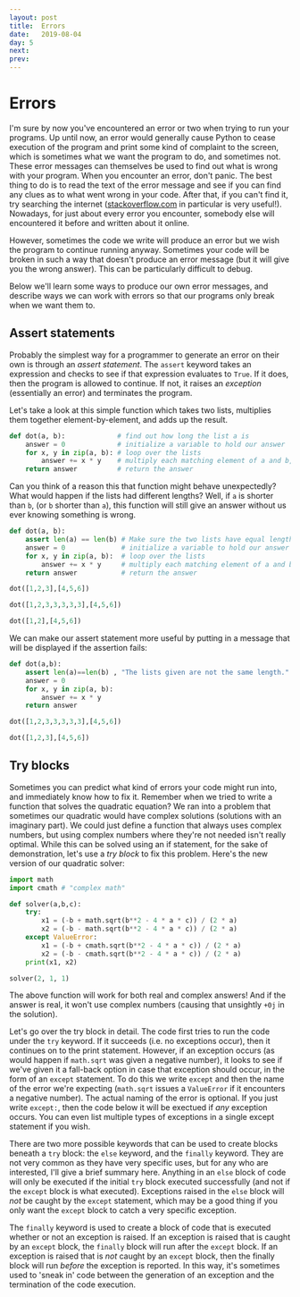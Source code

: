```yaml
---
layout: post
title:  Errors
date:   2019-08-04
day: 5
next:
prev:
---
```



# Errors

I'm sure by now you've encountered an error or two when trying to run your programs. Up until now, an error would generally cause Python to cease execution of the program and print some kind of complaint to the screen, which is sometimes what we want the program to do, and sometimes not. 
These error messages can themselves be used to find out what is wrong with your program. When you encounter an error, don't panic. The best thing to do is to read the text of the error message and see if you can find any clues as to what went wrong in your code. After that, if you can't find it, try searching the internet ([stackoverflow.com](https://stackoverflow.com/) in particular is very useful!). Nowadays, for just about every error you encounter, somebody else will encountered it before and written about it online.

However, sometimes the code we write will produce an error but we wish the program to continue running anyway. Sometimes your code will be broken in such a way that doesn't produce an error message (but it will give you the wrong answer). This can be particularly difficult to debug. 

Below we'll learn some ways to produce our own error messages, and describe ways we can work with errors so that our programs only break when we want them to. 

## Assert statements

Probably the simplest way for a programmer to generate an error on their own is through an *assert statement*. The `assert` keyword takes an expression and checks to see if that expression evaluates to `True`. If it does, then the program is allowed to continue. If not, it raises an *exception* (essentially an error) and terminates the program. 

Let's take a look at this simple function which takes two lists, multiplies them together element-by-element, and adds up the result.


```python
def dot(a, b):             # find out how long the list a is
    answer = 0             # initialize a variable to hold our answer
    for x, y in zip(a, b): # loop over the lists
        answer += x * y    # multiply each matching element of a and b, and add to answer
    return answer          # return the answer
```

Can you think of a reason this that function might behave unexpectedly? What would happen if the lists had different lengths? Well, if `a` is shorter than `b`, (or `b` shorter than `a`), this function will still give an answer without us ever knowing something is wrong. 


```python
def dot(a, b):
    assert len(a) == len(b) # Make sure the two lists have equal length
    answer = 0              # initialize a variable to hold our answer
    for x, y in zip(a, b):  # loop over the lists
        answer += x * y     # multiply each matching element of a and b, and add to answer
    return answer           # return the answer
```


```python
dot([1,2,3],[4,5,6])
```


```python
dot([1,2,3,3,3,3,3],[4,5,6])
```


```python
dot([1,2],[4,5,6])
```

We can make our assert statement more useful by putting in a message that will be displayed if the assertion fails:


```python
def dot(a,b):
    assert len(a)==len(b) , "The lists given are not the same length."
    answer = 0
    for x, y in zip(a, b):
        answer += x * y
    return answer
```


```python
dot([1,2,3,3,3,3,3],[4,5,6])
```


```python
dot([1,2,3],[4,5,6])
```

## Try blocks

Sometimes you can predict what kind of errors your code might run into, and immediately know how to fix it. Remember when we tried to write a function that solves the quadratic equation? We ran into a problem that sometimes our quadratic would have complex solutions (solutions with an imaginary part). We could just define a function that always uses complex numbers, but using complex numbers where they're not needed isn't really optimal. While this can be solved using an if statement, for the sake of demonstration, let's use a *try block* to fix this problem. Here's the new version of our quadratic solver:


```python
import math
import cmath # "complex math"
```


```python
def solver(a,b,c):
    try:
        x1 = (-b + math.sqrt(b**2 - 4 * a * c)) / (2 * a)
        x2 = (-b - math.sqrt(b**2 - 4 * a * c)) / (2 * a)
    except ValueError:
        x1 = (-b + cmath.sqrt(b**2 - 4 * a * c)) / (2 * a)
        x2 = (-b - cmath.sqrt(b**2 - 4 * a * c)) / (2 * a)
    print(x1, x2)
```


```python
solver(2, 1, 1)
```

The above function will work for both real and complex answers! And if the answer is real, it won't use complex numbers (causing that unsightly `+0j` in the solution).

Let's go over the try block in detail. The code first tries to run the code under the `try` keyword. If it succeeds (i.e. no exceptions occur), then it continues on to the print statement. However, if an exception occurs (as would happen if `math.sqrt` was given a negative number), it looks to see if we've given it a fall-back option in case that exception should occur, in the form of an `except` statement. To do this we write `except` and then the name of the error we're expecting (`math.sqrt` issues a `ValueError` if it encounters a negative number). The actual naming of the error is optional. If you just write `except:`, then the code below it will be exectued if *any* exception occurs. You can even list multiple types of exceptions in a single except statement if you wish.

There are two more possible keywords that can be used to create blocks beneath a `try` block: the `else` keyword, and the `finally` keyword. They are not very common as they have very specific uses, but for any who are interested, I'll give a brief summary here. Anything in an `else` block of code will only be executed if the initial `try` block executed successfully (and not if the `except` block is what executed). Exceptions raised in the `else` block will *not* be caught by the `except` statement, which may be a good thing if you only want the `except` block to catch a very specific exception. 

The `finally` keyword is used to create a block of code that is executed whether or not an exception is raised. If an exception is raised that is caught by an `except` block, the `finally` block will run after the `except` block. If an exception is raised that is *not* caught by an `except` block, then the finally block will run *before* the exception is reported. In this way, it's sometimes used to 'sneak in' code between the generation of an exception and the termination of the code execution.


```python

```
